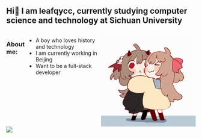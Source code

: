 ## Hi👋 I am leafqycc, currently studying computer science and technology at Sichuan University

<div style="display: flex; justify-content: space-between;">
    <h3>About me:</h3>
    <ul>
      <li>A boy who loves history and technology</li>
      <li>I am currently working in Beijing</li>
      <li>Want to be a full-stack developer</li>
    </ul>
    <img src="https://raw.githubusercontent.com/leafqycc/leafqycc/main/neuro-evil.gif" style="width:50%;">
  </div>
  <div style="margin-left: auto;">
    <img src="https://github-readme-stats.vercel.app/api?username=leafqycc&show_icons=true">
  </div>


<!--
**leafqycc/leafqycc** is a ✨ _special_ ✨ repository because its `README.md` (this file) appears on your GitHub profile.

Here are some ideas to get you started:

- 🔭 I’m currently working on ...
- 🌱 I’m currently learning ...
- 👯 I’m looking to collaborate on ...
- 🤔 I’m looking for help with ...
- 💬 Ask me about ...
- 📫 How to reach me: ...
- 😄 Pronouns: ...
- ⚡ Fun fact: ...
-->
